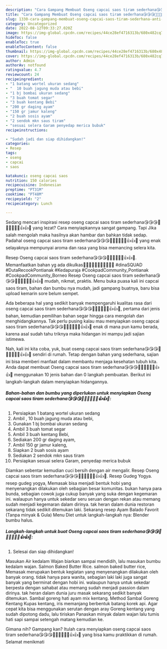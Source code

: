 ```yaml
---
description: "Cara Gampang Membuat Oseng capcai saos tiram sederhana😘😘😘🙏🙏👍🏼👍🏼👍👍💪 Anti Gagal"
title: "Cara Gampang Membuat Oseng capcai saos tiram sederhana😘😘😘🙏🙏👍🏼👍🏼👍👍💪 Anti Gagal"
slug: 1330-cara-gampang-membuat-oseng-capcai-saos-tiram-sederhana-anti-gagal
category: Uncategorized
date: 2022-08-12T09:33:27.020Z
image: https://img-global.cpcdn.com/recipes/44ce28ef4716313b/680x482cq70/oseng-capcai-saos-tiram-sederhana-foto-resep-utama.jpg
hideToc: false
enableToc: true
enableTocContent: false
thumbnail: https://img-global.cpcdn.com/recipes/44ce28ef4716313b/680x482cq70/oseng-capcai-saos-tiram-sederhana-foto-resep-utama.jpg
cover: https://img-global.cpcdn.com/recipes/44ce28ef4716313b/680x482cq70/oseng-capcai-saos-tiram-sederhana-foto-resep-utama.jpg
author: Admin
authorAv: notfound
ratingvalue: 4.7
reviewcount: 24
recipeingredient:
- "1 batang wortel ukuran sedang"
- "  10 buah jagung muda atau bebi"
- "1 bj bombai ukuran sedang"
- "3 buah tomat segar"
- "3 buah kentang Bebi"
- "200 gr daging ayam"
- "150 gr jamur kaleng"
- "2 buah sosis ayam"
- "2 sendok mkn saus tiram"
- "sesuai selera Garam penyedap merica bubuk"
recipeinstructions:

- "Sudah jadi dan siap dihidangkan!"
categories:
- Resep
tags:
- oseng
- capcai
- saos

katakunci: oseng capcai saos 
nutrition: 150 calories
recipecuisine: Indonesian
preptime: "PT31M"
cooktime: "PT48M"
recipeyield: "2"
recipecategory: Lunch

---
```



Sedang mencari inspirasi resep oseng capcai saos tiram sederhana😘😘😘🙏🙏👍🏼👍🏼👍👍💪 yang lezat? Cara menyiapkannya sangat gampang. Tapi Jika salah mengolah maka hasilnya akan hambar dan bahkan tidak sedap. Padahal oseng capcai saos tiram sederhana😘😘😘🙏🙏👍🏼👍🏼👍👍💪 yang enak selayaknya mempunyai aroma dan rasa yang bisa memancing selera kita.


Resep Oseng capcai saos tiram sederhana😘😘😘🙏🙏👍🏼👍🏼👍👍💪. Memanfaatkan bahan yg ada dikulkas🤭🤭🤭🤭😂😂😂👍🏼🙏💪 #dinaSQUAD #DutaRecookPontianak #Kedapuraja #CookpadCommunity_Pontianak #CookpadCommunity_Borneo Resep Oseng capcai saos tiram sederhana😘😘😘🙏🙏👍🏼👍🏼👍👍💪 mudah, nikmat, praktis. Menu buka puasa kali ini capcai saos tiram, bahan dan bumbu nya mudah, jadi gampang buatnya, baru bisa upload kemarin sore belum sempet.

Ada beberapa hal yang sedikit banyak mempengaruhi kualitas rasa dari oseng capcai saos tiram sederhana😘😘😘🙏🙏👍🏼👍🏼👍👍💪, pertama dari jenis bahan, kemudian pemilihan bahan segar hingga cara mengolah dan menghidangkannya. Tak perlu pusing kalau mau menyiapkan oseng capcai saos tiram sederhana😘😘😘🙏🙏👍🏼👍🏼👍👍💪 enak di mana pun kamu berada, karena asal sudah tahu triknya maka hidangan ini mampu jadi sajian istimewa.


Nah, kali ini kita coba, yuk, buat oseng capcai saos tiram sederhana😘😘😘🙏🙏👍🏼👍🏼👍👍💪 sendiri di rumah. Tetap dengan bahan yang sederhana, sajian ini bisa memberi manfaat dalam membantu menjaga kesehatan tubuh kita. Anda dapat membuat Oseng capcai saos tiram sederhana😘😘😘🙏🙏👍🏼👍🏼👍👍💪 menggunakan 10 jenis bahan dan 0 langkah pembuatan. Berikut ini langkah-langkah dalam menyiapkan hidangannya.

<!--inarticleads1-->

##### Bahan-bahan dan bumbu yang diperlukan untuk menyiapkan Oseng capcai saos tiram sederhana😘😘😘🙏🙏👍🏼👍🏼👍👍💪:

1. Persiapkan 1 batang wortel ukuran sedang
1. Ambil  , 10 buah jagung muda atau bebi,
1. Gunakan 1 bj bombai ukuran sedang
1. Ambil 3 buah tomat segar
1. Ambil 3 buah kentang Bebi,
1. Sediakan 200 gr daging ayam,
1. Ambil 150 gr jamur kaleng,
1. Siapkan 2 buah sosis ayam
1. Sediakan 2 sendok mkn saus tiram
1. Persiapkan sesuai selera Garam, penyedap merica bubuk


Diamkan sebentar kemudian cuci bersih dengan air mengalir. Resep Oseng capcai saos tiram sederhana😘😘😘🙏🙏👍🏼👍🏼👍👍💪. Resep Gudeg Yogya. resep gudeg yogya, Memasak bisa menjadi bentuk hobi yang menyenangkan dilakukan oleh sebagian besar komunitas. bukan hanya para bunda, sebagian cowok juga cukup banyak yang suka dengan kegemaran ini. walaupun hanya untuk sekedar seru seruan dengan rekan atau memang sudah menjadi kegemaran dalam dirinya. tak heran dalam dunia restoran sekarang tidak sedikit ditemukan laki. Sekarang resep Ayam Balado Favorit (Tanpa minyak &amp; Gula) Menu Diet untuk langkah-langkah nya: Blender bumbu halus. 

<!--inarticleads2-->

##### Langkah-langkah untuk buat Oseng capcai saos tiram sederhana😘😘😘🙏🙏👍🏼👍🏼👍👍💪:


1. Selesai dan siap dihidangkan!

Masukan Air kedalam Wajan biarkan sampai mendidih, lalu masukan bumbu kedalam wajan. Salmon Baked Butter Rice. salmon baked butter rice, Memasak merupakan bentuk kegiatan yang menyenangkan dilakukan oleh banyak orang. tidak hanya para wanita, sebagian laki laki juga sangat banyak yang berminat dengan hobi ini. walaupun hanya untuk sekedar berpesta dengan sahabat atau memang sudah menjadi passion dalam dirinya. tak heran dalam dunia juru masak sekarang sedikit banyak ditemukan. Sambal goreng hati ayam mix kentang. Method Sambal Goreng Kentang Kupas kentang, iris memanjang berbentuk batang korek api. Agar cepat kita bisa menggunakan serutan dengan aray Goreng kentang yang sudah dipotong dadu, lalu tiriskan Panaskan minyak dalam wajan lalu tumis hati sapi sampai setengah matang kemudian ke. 

Gimana nih? Gampang kan? Itulah cara menyiapkan oseng capcai saos tiram sederhana😘😘😘🙏🙏👍🏼👍🏼👍👍💪 yang bisa kamu praktikkan di rumah. Selamat menikmati
